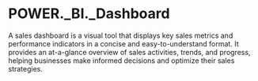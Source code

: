 # POWER._BI._Dashboard
A sales dashboard is a visual tool that displays key sales metrics and performance indicators in a concise and easy-to-understand format. It provides an at-a-glance overview of sales activities, trends, and progress, helping businesses make informed decisions and optimize their sales strategies.
